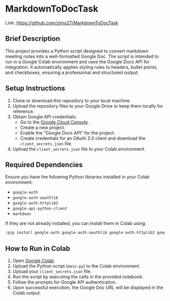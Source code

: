 # MarkdownToDocTask
Link: https://github.com/zimo27/MarkdownToDocTask

## Brief Description
This project provides a Python script designed to convert markdown meeting notes into a well-formatted Google Doc. The script is intended to run in a Google Colab environment and uses the Google Docs API for integration. It automatically applies styling rules to headers, bullet points, and checkboxes, ensuring a professional and structured output.

## Setup Instructions
1. Clone or download this repository to your local machine.
2. Upload the repository files to your Google Drive or keep them locally for reference.
3. Obtain Google API credentials:
   - Go to the [Google Cloud Console](https://console.cloud.google.com/).
   - Create a new project.
   - Enable the "Google Docs API" for the project.
   - Create credentials for an OAuth 2.0 client and download the `client_secrets.json` file.
4. Upload the `client_secrets.json` file to your Colab environment.

## Required Dependencies
Ensure you have the following Python libraries installed in your Colab environment:
- `google-auth`
- `google-auth-oauthlib`
- `google-auth-httplib2`
- `google-api-python-client`
- `markdown`

If they are not already installed, you can install them in Colab using:
```python
!pip install google-auth google-auth-oauthlib google-auth-httplib2 google-api-python-client markdown
```

## How to Run in Colab
1. Open [Google Colab](https://colab.research.google.com/).
2. Upload the Python script (`main.py`) to the Colab environment.
3. Upload your `client_secrets.json` file.
4. Run the script by executing the cells in the provided notebook.
5. Follow the prompts for Google API authentication.
6. Upon successful execution, the Google Doc URL will be displayed in the Colab output.

